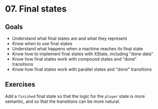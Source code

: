 # 07. Final states

## Goals

- Understand what final states are and what they represent
- Know when to use final states
- Understand what happens when a machine reaches its final state
- Know how to implement final states with XState, including "done data"
- Know how final states work with compound states and "done" transitions
- Know how final states work with parallel states and "done" transitions

## Exercises

Add a `finished` final state so that the logic for the `player` state is more semantic, and so that the transitions can be more natural.
